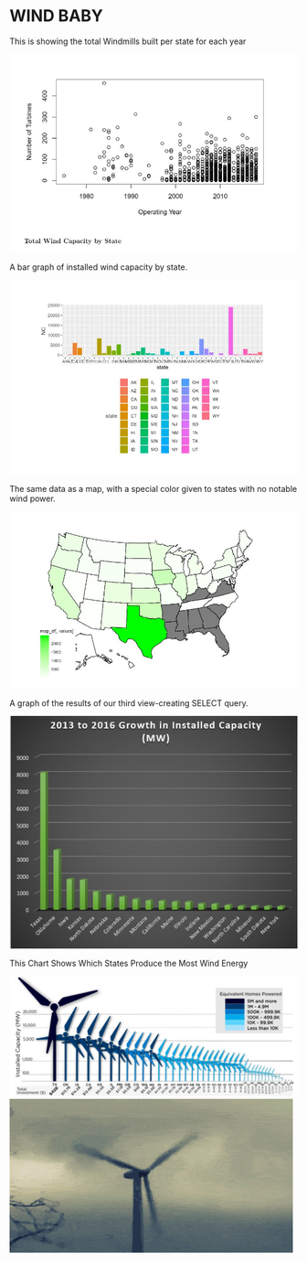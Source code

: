 <html>
<body>
<h1>
  WIND BABY
</h1>
  <p>This is showing the total Windmills built per state for each year</p> 
 <img src="Visuals/WindCapByStat.JPG">
  <p>A bar graph of installed wind capacity by state.</p>
 <img src="Visuals/colorGraph.JPG">
  <p>The same data as a map, with a special color given to states with no notable wind power.</p>
 <img src="Visuals/colorMap.JPG">
  <p>A graph of the results of our third view-creating SELECT query.</p>
  <img src ="growthGraph.png">
  <p>This Chart Shows Which States Produce the Most Wind Energy</p>
 <img src="Visuals/TotalInvestments.JPG">
  <img src="Visuals/giphy.gif">
  
</body>
</html>
